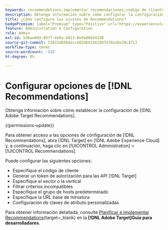 ```yaml
---
keywords: recommendations;implementar recomendaciones;código de cliente;token de autenticación;sector vertical;modo incompatible de filtro;grupo de hosts predeterminado;base de miniaturas;generar token de autenticación;token de autenticación;
description: Obtenga información sobre cómo configurar la configuración de  [!DNL Adobe Target Recommendations].
title: ¿Cómo configuro los ajustes de Recommendations?
badgePremium: label="Premium" type="Positive" url="https://experienceleague.adobe.com/docs/target/using/introduction/intro.html?lang=en#premium newtab=true" tooltip="Consulte qué se incluye en Target Premium."
feature: Administration & Configuration
role: Admin
exl-id: 5dbae0d9-897f-4e0a-b013-0e9ad6654150
source-git-commit: 12831d6584acc482db415629d7e70a18e39c47c2
workflow-type: tm+mt
source-wordcount: '115'
ht-degree: 0%

---
```


# Configurar opciones de [!DNL Recommendations]

Obtenga información sobre cómo establecer la configuración de [!DNL Adobe Target Recommendations].

{{permissions-update}}

Para obtener acceso a las opciones de configuración de [!DNL Recommendations], abra [!DNL Target] en [!DNL Adobe Experience Cloud] y, a continuación, haga clic en [!UICONTROL Administration] > [!UICONTROL Recommendations].

Puede configurar las siguientes opciones:

* Especifique el código de cliente
* Generar un token de autorización para las API [!DNL Target]
* Especifique el sector o la vertical
* Filtrar criterios incompatibles
* Especifique el grupo de hosts predeterminado
* Especifique la URL base de miniatura
* Configuración de claves de atributo personalizadas

Para obtener información detallada, consulte [Planificar e implementar Recommendations](https://experienceleague.adobe.com/en/docs/target-dev/developer/recommendations){target=_blank} en la **[!DNL Adobe Target]Guía para desarrolladores**.
